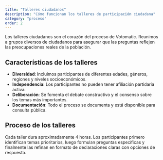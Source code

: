 ```yaml
---
title: "Talleres ciudadanos"
description: "Cómo funcionan los talleres de participación ciudadana"
category: "proceso"
order: 2
---
```


Los talleres ciudadanos son el corazón del proceso de Votomatic. Reunimos a grupos diversos de ciudadanos para asegurar que las preguntas reflejen las preocupaciones reales de la población.

## Características de los talleres

- **Diversidad**: Incluimos participantes de diferentes edades, géneros, regiones y niveles socioeconómicos.
- **Independencia**: Los participantes no pueden tener afiliación partidaria activa.
- **Deliberación**: Se fomenta el debate constructivo y el consenso sobre los temas más importantes.
- **Documentación**: Todo el proceso se documenta y está disponible para consulta pública.

## Proceso de los talleres

Cada taller dura aproximadamente 4 horas. Los participantes primero identifican temas prioritarios, luego formulan preguntas específicas y finalmente las refinan en formato de declaraciones claras con opciones de respuesta.
